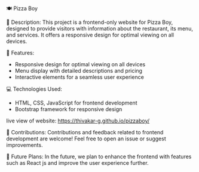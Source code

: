 🍽️ Pizza Boy 

📝 Description:
     This project is a frontend-only website for Pizza Boy, designed to provide visitors with information about the restaurant, its menu, and services. It offers a responsive design for optimal viewing on all devices.

🚀 Features:
- Responsive design for optimal viewing on all devices
- Menu display with detailed descriptions and pricing
- Interactive elements for a seamless user experience

💻 Technologies Used:
- HTML, CSS, JavaScript for frontend development
- Bootstrap framework for responsive design

 live view of website:
        https://thivakar-g.github.io/pizzaboy/
  
🤝 Contributions:
        Contributions and feedback related to frontend development are welcome! Feel free to open an issue or suggest improvements.

📅 Future Plans:
       In the future, we plan to enhance the frontend with features such as React js and improve the user experience further.
